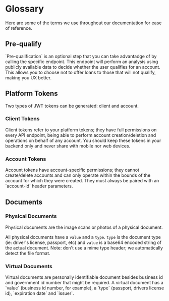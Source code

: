 # Glossary

Here are some of the terms we use throughout our documentation for ease of reference.

<h2 id="glossary-prequalify">Pre-qualify</h2>
`Pre-qualification` is an optional step that you can take advantadge of by calling the specific endpoint.
This endpoint will perform an analysis using publicly available data to decide whether the user qualifies for an account. This allows you to choose not to offer loans to those that will not qualify, making you UX better.

<h2 id="glossary-tokens">Platform Tokens</h2>
Two types of JWT tokens can be generated: client and account.

<h3 id="glossary-client-tokens">Client Tokens</h2>
Client tokens refer to your platform tokens; they have full permissions on every API endpoint, being able to perform account creation/deletion and operations on behalf of any account.
You should keep these tokens in your backend only and never share with mobile nor web devices.

<h3 id="glossary-account-tokens">Account Tokens</h2>
Account tokens have account-specific permissions; they cannot create/delete accounts and can only operate within the bounds of the account for which they were created. They must always be paired with an `account-id` header parameters.

<h2 id="glossary-documents">Documents</h2>

<h3 id="glossary-physical-docs">Physical Documents</h2>
Physical documents are the image scans or photos of a physical document.

All physical documents have a `value` and a `type`. `type` is the document type (ie: driver's license, passport, etc) and `value` is a base64 encoded string of the actual document. Note: don't use a mime type header; we automatically detect the file format.

<h3 id="glossary-virtual-docs">Virtual Documents</h2>
Virtual documents are personally identifiable document besides business id and government id number that might be required.
A virtual document has a `value` (business id number, for example), a `type` (passport, drivers license id), `expiration date` and `issuer`.
